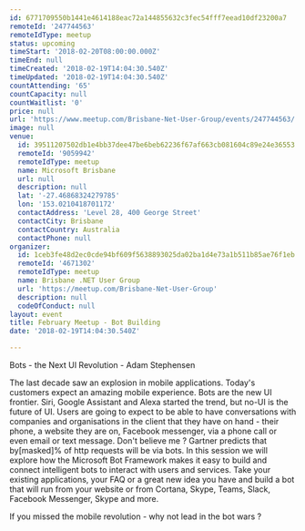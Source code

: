 ```yaml
---
id: 6771709550b1441e4614188eac72a144855632c3fec54fff7eead10df23200a7
remoteId: '247744563'
remoteIdType: meetup
status: upcoming
timeStart: '2018-02-20T08:00:00.000Z'
timeEnd: null
timeCreated: '2018-02-19T14:04:30.540Z'
timeUpdated: '2018-02-19T14:04:30.540Z'
countAttending: '65'
countCapacity: null
countWaitlist: '0'
price: null
url: 'https://www.meetup.com/Brisbane-Net-User-Group/events/247744563/'
image: null
venue:
  id: 39511207502db1e4bb37dee47be6beb62236f67af663cb081604c89e24e36553
  remoteId: '9059942'
  remoteIdType: meetup
  name: Microsoft Brisbane
  url: null
  description: null
  lat: '-27.46868324279785'
  lon: '153.0210418701172'
  contactAddress: 'Level 28, 400 George Street'
  contactCity: Brisbane
  contactCountry: Australia
  contactPhone: null
organizer:
  id: 1ceb3fe48d2ec0cde94bf609f5638893025da02ba1d4e73a1b511b85ae76f1eb
  remoteId: '4671302'
  remoteIdType: meetup
  name: Brisbane .NET User Group
  url: 'https://meetup.com/Brisbane-Net-User-Group'
  description: null
  codeOfConduct: null
layout: event
title: February Meetup - Bot Building
date: '2018-02-19T14:04:30.540Z'

---
```

<p>Bots - the Next UI Revolution - Adam Stephensen</p> <p>The last decade saw an explosion in mobile applications. Today's customers expect an amazing mobile experience. Bots are the new UI frontier. Siri, Google Assistant and Alexa started the trend, but no-UI is the future of UI. Users are going to expect to be able to have conversations with companies and organisations in the client that they have on hand - their phone, a website they are on, Facebook messenger, via a phone call or even email or text message. Don't believe me ? Gartner predicts that by[masked]% of http requests will be via bots. In this session we will explore how the Microsoft Bot Framework makes it easy to build and connect intelligent bots to interact with users and services. Take your existing applications, your FAQ or a great new idea you have and build a bot that will run from your website or from Cortana, Skype, Teams, Slack, Facebook Messenger, Skype and more.</p> <p>If you missed the mobile revolution - why not lead in the bot wars ?</p>
